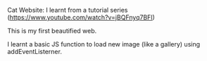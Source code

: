 Cat Website: I learnt from a tutorial series (https://www.youtube.com/watch?v=jBQFnyq7BFI)

This is my first beautified web. 

I learnt a basic JS function to load new image (like a gallery) using addEventListerner.
